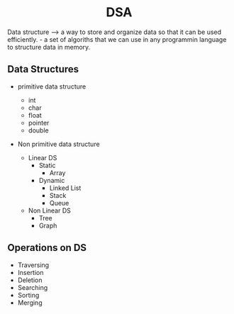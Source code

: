 <h1 align="center"> DSA </h1>
Data structure --> a way to store and organize data so that it can be used efficiently.
- a set of algoriths that we can use in any programmin language to structure data in memory.

## Data Structures

- primitive data structure
    - int
    - char
    - float
    - pointer
    - double

- Non primitive data structure
    - Linear DS
        - Static
            - Array
        - Dynamic
            - Linked List
            - Stack
            - Queue
    - Non Linear DS
        - Tree
        - Graph

## Operations on DS
- Traversing
- Insertion
- Deletion
- Searching
- Sorting
- Merging

